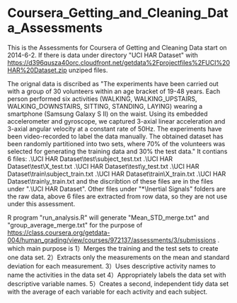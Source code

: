 Coursera_Getting_and_Cleaning_Data_Assessments
==============================================
This is the Assessments for Coursera of Getting and Cleaning Data start on 2014-6-2. If there is data under directory "UCI HAR Dataset" with  https://d396qusza40orc.cloudfront.net/getdata%2Fprojectfiles%2FUCI%20HAR%20Dataset.zip unziped files. 

The orignal data is discribed as "The experiments have been carried out with a group of 30 volunteers within an age bracket of 19-48 years. Each person performed six activities (WALKING, WALKING_UPSTAIRS, WALKING_DOWNSTAIRS, SITTING, STANDING, LAYING) wearing a smartphone (Samsung Galaxy S II) on the waist. Using its embedded accelerometer and gyroscope, we captured 3-axial linear acceleration and 3-axial angular velocity at a constant rate of 50Hz. The experiments have been video-recorded to label the data manually. The obtained dataset has been randomly partitioned into two sets, where 70% of the volunteers was selected for generating the training data and 30% the test data." It contians 6 files:
.\UCI HAR Dataset\test\subject_test.txt
.\UCI HAR Dataset\test\X_test.txt
.\UCI HAR Dataset\test\y_test.txt
.\UCI HAR Dataset\train\subject_train.txt
.\UCI HAR Dataset\train\X_train.txt
.\UCI HAR Dataset\train\y_train.txt
and the discribtion of these files are in the files under ".\UCI HAR Dataset". Other files under "*\Inertial Signals\" folders are the raw data, above 6 files are extracted from row data, so they are not use under this assessment.

R program "run_analysis.R"  will generate "Mean_STD_merge.txt" and "group_average_merge.txt" for the purpose of https://class.coursera.org/getdata-004/human_grading/view/courses/972137/assessments/3/submissions . which main purpose is 
1）Merges the training and the test sets to create one data set.
2）Extracts only the measurements on the mean and standard deviation for each measurement. 
3）Uses descriptive activity names to name the activities in the data set
4）Appropriately labels the data set with descriptive variable names. 
5）Creates a second, independent tidy data set with the average of each variable for each activity and each subject.
